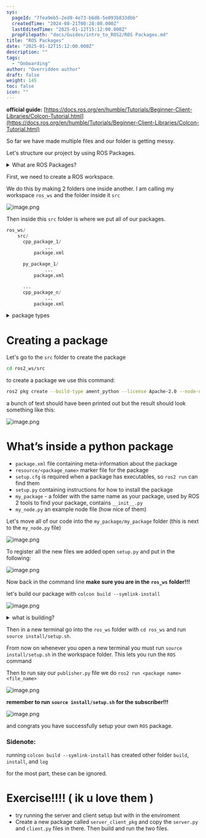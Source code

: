 ```yaml
---
sys:
  pageId: "7fea9eb5-2ed9-4e73-b6d6-5e093b833dbb"
  createdTime: "2024-08-21T00:28:00.000Z"
  lastEditedTime: "2025-01-12T15:12:00.000Z"
  propFilepath: "docs/Guides/intro_to_ROS2/ROS Packages.md"
title: "ROS Packages"
date: "2025-01-12T15:12:00.000Z"
description: ""
tags:
  - "Onboarding"
author: "Overridden author"
draft: false
weight: 145
toc: false
icon: ""
---
```


**official guide:** [https://docs.ros.org/en/humble/Tutorials/Beginner-Client-Libraries/Colcon-Tutorial.html](https://docs.ros.org/en/humble/Tutorials/Beginner-Client-Libraries/Colcon-Tutorial.html)

So far we have made multiple files and our folder is getting messy.

Let's structure our project by using ROS Packages.

<details>

<summary>What are ROS Packages?</summary>

ROS Packages are, as the name implies, packages of code that are highly sharable between ROS developers.

They consist of a folder, `package.xml` file, and source code

```python
      cpp_package_1/
		      ... imagine much code files here ..
          package.xml
```

</details>

First, we need to create a ROS workspace.

We do this by making 2 folders one inside another. I am calling my workspace `ros_ws` and the folder inside it `src`

![image.png](https://prod-files-secure.s3.us-west-2.amazonaws.com/d518164a-d88e-44d1-a4ee-3adb3bd8bce0/70706947-fd18-4537-a67b-e12946812d31/image.png?X-Amz-Algorithm=AWS4-HMAC-SHA256&X-Amz-Content-Sha256=UNSIGNED-PAYLOAD&X-Amz-Credential=ASIAZI2LB466YJHRB4VI%2F20250418%2Fus-west-2%2Fs3%2Faws4_request&X-Amz-Date=20250418T110721Z&X-Amz-Expires=3600&X-Amz-Security-Token=IQoJb3JpZ2luX2VjEOn%2F%2F%2F%2F%2F%2F%2F%2F%2F%2FwEaCXVzLXdlc3QtMiJIMEYCIQCoHrr0Yv7UFL%2B3QM50EwP3UBvP3Sh4%2FM6UNoRwUKY5OQIhAKqKFaoaGlnmuPBQMAc87DdIETgL5lZhl%2FTmYVTNZTBwKv8DCHIQABoMNjM3NDIzMTgzODA1IgwbOpLT8cpr78Glk%2F0q3AN2SBT6v4as98lIDBZfTEH6MP3Ff%2F%2Fbul6FFIBF8SZQSnuLgiQmxEnBsvHTO8zc4gfuwiKvuaWbI9ksp8LcrTGTx%2BGAkaP%2FPEk2XK7WSnrHBTM%2Fpwc%2F%2BDwIh46aObPYHLXIcjoDzRJhZB%2F%2Bl2wMP6UxcbAr4UU%2BNqo9f4HsejWXvqNyCHjjxHQPv2dyIQ1qzSkYe0Ly2FaM%2FKgDXEA4nrphFpTTiy59Z8pejTwx5XsprkRk5zcin8QfeDkyM5u%2FCNtYIP2EbtoBJ3ZGjv%2FHGPlMC%2Brl79Az3%2B1F3%2FdA1WnlH1h4L4Ajafwvef4WmDNfwDCaKnAz8vPmdfYEk4H9Pl2keg0ZjIItlRjd1OPyoyO9gLPEiFgyZrWfDoYMDEbhaTosS1h%2BpokzEGIAJGWKAUnGpqQasrpu%2FI1%2BUkRVfzNN3FomTqU2J0%2F5%2BlYP5%2BLj2l0pORZUZm0oY6f7j3dM7Vt25YeG0zSEVi02f5A4CSyKPhVJ4zvbPyCn8v%2FXLQleR2YWuJF4nB6lXCvGb5ZTfIiml53%2B13dsh6Qbh%2B0opzOv8vkKDsBzfKVsKW4DId1WOjJjFretjwh%2BJECV1hquYMTL28o3uCgLXsLKFp8x7vOTq12l%2FUqd6j%2Fm4L1LHTChrYjABjqkAeUy8Gcfn6rnZBACLn%2FkjlwzLrQFuAEKXfZde1ESCbNIiNvYFyIhB744PkG5sZlbVLmvu%2F1mlZ2Pa%2FciTdhPprhpPZH3LUqtmxUnMGrXkoEfKaw5EM8Yj2SO1qLMG48Eju5%2FrSOE11b35ZDJ1nQCn27Ec3myRzzmMURrObdPFpwzxj7mAIkizlPrx2rEp5eEoI%2BDg1IYc7p7kuG89l1lviOHRnoQ&X-Amz-Signature=6c23c44526454094d568c3732299b13bd6f747464b07c8c985aa5cd215beaeac&X-Amz-SignedHeaders=host&x-id=GetObject)

Then inside this `src` folder is where we put all of our packages.

```python
ros_ws/
    src/
      cpp_package_1/
		      ...
          package.xml

      py_package_1/
		      ...
          package.xml

      ...
      cpp_package_n/
		      ...
          package.xml

```

<details>

<summary>package types</summary>

packages can be either `C++` or python.

the intern file structure is different for each but for this guide we will stick to creating python packages

</details>

# Creating a package

Let's go to the `src` folder to create the package

```bash
cd ros2_ws/src
```

to create a package we use this command:

```bash
ros2 pkg create --build-type ament_python --license Apache-2.0 --node-name my_node my_package
```

a bunch of text should have been printed out but the result should look something like this:

![image.png](https://prod-files-secure.s3.us-west-2.amazonaws.com/d518164a-d88e-44d1-a4ee-3adb3bd8bce0/e6cf1e3f-8512-4a3e-b131-079f800bf3e8/image.png?X-Amz-Algorithm=AWS4-HMAC-SHA256&X-Amz-Content-Sha256=UNSIGNED-PAYLOAD&X-Amz-Credential=ASIAZI2LB466YJHRB4VI%2F20250418%2Fus-west-2%2Fs3%2Faws4_request&X-Amz-Date=20250418T110721Z&X-Amz-Expires=3600&X-Amz-Security-Token=IQoJb3JpZ2luX2VjEOn%2F%2F%2F%2F%2F%2F%2F%2F%2F%2FwEaCXVzLXdlc3QtMiJIMEYCIQCoHrr0Yv7UFL%2B3QM50EwP3UBvP3Sh4%2FM6UNoRwUKY5OQIhAKqKFaoaGlnmuPBQMAc87DdIETgL5lZhl%2FTmYVTNZTBwKv8DCHIQABoMNjM3NDIzMTgzODA1IgwbOpLT8cpr78Glk%2F0q3AN2SBT6v4as98lIDBZfTEH6MP3Ff%2F%2Fbul6FFIBF8SZQSnuLgiQmxEnBsvHTO8zc4gfuwiKvuaWbI9ksp8LcrTGTx%2BGAkaP%2FPEk2XK7WSnrHBTM%2Fpwc%2F%2BDwIh46aObPYHLXIcjoDzRJhZB%2F%2Bl2wMP6UxcbAr4UU%2BNqo9f4HsejWXvqNyCHjjxHQPv2dyIQ1qzSkYe0Ly2FaM%2FKgDXEA4nrphFpTTiy59Z8pejTwx5XsprkRk5zcin8QfeDkyM5u%2FCNtYIP2EbtoBJ3ZGjv%2FHGPlMC%2Brl79Az3%2B1F3%2FdA1WnlH1h4L4Ajafwvef4WmDNfwDCaKnAz8vPmdfYEk4H9Pl2keg0ZjIItlRjd1OPyoyO9gLPEiFgyZrWfDoYMDEbhaTosS1h%2BpokzEGIAJGWKAUnGpqQasrpu%2FI1%2BUkRVfzNN3FomTqU2J0%2F5%2BlYP5%2BLj2l0pORZUZm0oY6f7j3dM7Vt25YeG0zSEVi02f5A4CSyKPhVJ4zvbPyCn8v%2FXLQleR2YWuJF4nB6lXCvGb5ZTfIiml53%2B13dsh6Qbh%2B0opzOv8vkKDsBzfKVsKW4DId1WOjJjFretjwh%2BJECV1hquYMTL28o3uCgLXsLKFp8x7vOTq12l%2FUqd6j%2Fm4L1LHTChrYjABjqkAeUy8Gcfn6rnZBACLn%2FkjlwzLrQFuAEKXfZde1ESCbNIiNvYFyIhB744PkG5sZlbVLmvu%2F1mlZ2Pa%2FciTdhPprhpPZH3LUqtmxUnMGrXkoEfKaw5EM8Yj2SO1qLMG48Eju5%2FrSOE11b35ZDJ1nQCn27Ec3myRzzmMURrObdPFpwzxj7mAIkizlPrx2rEp5eEoI%2BDg1IYc7p7kuG89l1lviOHRnoQ&X-Amz-Signature=2fc11cad989be32930ddc5c69ab9462bd1a4e62a83f6f5f042686a5587a979a1&X-Amz-SignedHeaders=host&x-id=GetObject)

# What’s inside a python package

- `package.xml` file containing meta-information about the package
- `resource/<package_name>` marker file for the package
- `setup.cfg` is required when a package has executables, so `ros2 run` can find them
- `setup.py` containing instructions for how to install the package
- `my_package` - a folder with the same name as your package, used by ROS 2 tools to find your package, contains `__init__.py`
- `my_node.py` an example node file (how nice of them)

Let's move all of our code into the `my_package/my_package` folder (this is next to the `my_node.py` file)

![image.png](https://prod-files-secure.s3.us-west-2.amazonaws.com/d518164a-d88e-44d1-a4ee-3adb3bd8bce0/9ce58f11-0da9-4d3e-b86d-506a9685d378/image.png?X-Amz-Algorithm=AWS4-HMAC-SHA256&X-Amz-Content-Sha256=UNSIGNED-PAYLOAD&X-Amz-Credential=ASIAZI2LB466YJHRB4VI%2F20250418%2Fus-west-2%2Fs3%2Faws4_request&X-Amz-Date=20250418T110721Z&X-Amz-Expires=3600&X-Amz-Security-Token=IQoJb3JpZ2luX2VjEOn%2F%2F%2F%2F%2F%2F%2F%2F%2F%2FwEaCXVzLXdlc3QtMiJIMEYCIQCoHrr0Yv7UFL%2B3QM50EwP3UBvP3Sh4%2FM6UNoRwUKY5OQIhAKqKFaoaGlnmuPBQMAc87DdIETgL5lZhl%2FTmYVTNZTBwKv8DCHIQABoMNjM3NDIzMTgzODA1IgwbOpLT8cpr78Glk%2F0q3AN2SBT6v4as98lIDBZfTEH6MP3Ff%2F%2Fbul6FFIBF8SZQSnuLgiQmxEnBsvHTO8zc4gfuwiKvuaWbI9ksp8LcrTGTx%2BGAkaP%2FPEk2XK7WSnrHBTM%2Fpwc%2F%2BDwIh46aObPYHLXIcjoDzRJhZB%2F%2Bl2wMP6UxcbAr4UU%2BNqo9f4HsejWXvqNyCHjjxHQPv2dyIQ1qzSkYe0Ly2FaM%2FKgDXEA4nrphFpTTiy59Z8pejTwx5XsprkRk5zcin8QfeDkyM5u%2FCNtYIP2EbtoBJ3ZGjv%2FHGPlMC%2Brl79Az3%2B1F3%2FdA1WnlH1h4L4Ajafwvef4WmDNfwDCaKnAz8vPmdfYEk4H9Pl2keg0ZjIItlRjd1OPyoyO9gLPEiFgyZrWfDoYMDEbhaTosS1h%2BpokzEGIAJGWKAUnGpqQasrpu%2FI1%2BUkRVfzNN3FomTqU2J0%2F5%2BlYP5%2BLj2l0pORZUZm0oY6f7j3dM7Vt25YeG0zSEVi02f5A4CSyKPhVJ4zvbPyCn8v%2FXLQleR2YWuJF4nB6lXCvGb5ZTfIiml53%2B13dsh6Qbh%2B0opzOv8vkKDsBzfKVsKW4DId1WOjJjFretjwh%2BJECV1hquYMTL28o3uCgLXsLKFp8x7vOTq12l%2FUqd6j%2Fm4L1LHTChrYjABjqkAeUy8Gcfn6rnZBACLn%2FkjlwzLrQFuAEKXfZde1ESCbNIiNvYFyIhB744PkG5sZlbVLmvu%2F1mlZ2Pa%2FciTdhPprhpPZH3LUqtmxUnMGrXkoEfKaw5EM8Yj2SO1qLMG48Eju5%2FrSOE11b35ZDJ1nQCn27Ec3myRzzmMURrObdPFpwzxj7mAIkizlPrx2rEp5eEoI%2BDg1IYc7p7kuG89l1lviOHRnoQ&X-Amz-Signature=c6f3f380547f95ce4a2b7a2bd0d5d9353b73d3911cc420700b26b642a1684196&X-Amz-SignedHeaders=host&x-id=GetObject)

To register all the new files we added open `setup.py` and put in the following:

![image.png](https://prod-files-secure.s3.us-west-2.amazonaws.com/d518164a-d88e-44d1-a4ee-3adb3bd8bce0/1cd7c262-4cae-4496-9d75-c178537d24a2/image.png?X-Amz-Algorithm=AWS4-HMAC-SHA256&X-Amz-Content-Sha256=UNSIGNED-PAYLOAD&X-Amz-Credential=ASIAZI2LB466YJHRB4VI%2F20250418%2Fus-west-2%2Fs3%2Faws4_request&X-Amz-Date=20250418T110721Z&X-Amz-Expires=3600&X-Amz-Security-Token=IQoJb3JpZ2luX2VjEOn%2F%2F%2F%2F%2F%2F%2F%2F%2F%2FwEaCXVzLXdlc3QtMiJIMEYCIQCoHrr0Yv7UFL%2B3QM50EwP3UBvP3Sh4%2FM6UNoRwUKY5OQIhAKqKFaoaGlnmuPBQMAc87DdIETgL5lZhl%2FTmYVTNZTBwKv8DCHIQABoMNjM3NDIzMTgzODA1IgwbOpLT8cpr78Glk%2F0q3AN2SBT6v4as98lIDBZfTEH6MP3Ff%2F%2Fbul6FFIBF8SZQSnuLgiQmxEnBsvHTO8zc4gfuwiKvuaWbI9ksp8LcrTGTx%2BGAkaP%2FPEk2XK7WSnrHBTM%2Fpwc%2F%2BDwIh46aObPYHLXIcjoDzRJhZB%2F%2Bl2wMP6UxcbAr4UU%2BNqo9f4HsejWXvqNyCHjjxHQPv2dyIQ1qzSkYe0Ly2FaM%2FKgDXEA4nrphFpTTiy59Z8pejTwx5XsprkRk5zcin8QfeDkyM5u%2FCNtYIP2EbtoBJ3ZGjv%2FHGPlMC%2Brl79Az3%2B1F3%2FdA1WnlH1h4L4Ajafwvef4WmDNfwDCaKnAz8vPmdfYEk4H9Pl2keg0ZjIItlRjd1OPyoyO9gLPEiFgyZrWfDoYMDEbhaTosS1h%2BpokzEGIAJGWKAUnGpqQasrpu%2FI1%2BUkRVfzNN3FomTqU2J0%2F5%2BlYP5%2BLj2l0pORZUZm0oY6f7j3dM7Vt25YeG0zSEVi02f5A4CSyKPhVJ4zvbPyCn8v%2FXLQleR2YWuJF4nB6lXCvGb5ZTfIiml53%2B13dsh6Qbh%2B0opzOv8vkKDsBzfKVsKW4DId1WOjJjFretjwh%2BJECV1hquYMTL28o3uCgLXsLKFp8x7vOTq12l%2FUqd6j%2Fm4L1LHTChrYjABjqkAeUy8Gcfn6rnZBACLn%2FkjlwzLrQFuAEKXfZde1ESCbNIiNvYFyIhB744PkG5sZlbVLmvu%2F1mlZ2Pa%2FciTdhPprhpPZH3LUqtmxUnMGrXkoEfKaw5EM8Yj2SO1qLMG48Eju5%2FrSOE11b35ZDJ1nQCn27Ec3myRzzmMURrObdPFpwzxj7mAIkizlPrx2rEp5eEoI%2BDg1IYc7p7kuG89l1lviOHRnoQ&X-Amz-Signature=18eb3702eb69bf1d7503fae8c5bb1274a9603cf09602f38c1b3003441ccdf862&X-Amz-SignedHeaders=host&x-id=GetObject)

Now back in the command line **make sure you are in the** **`ros_ws`** **folder!!!**

let's build our package with `colcon build --symlink-install`

![image.png](https://prod-files-secure.s3.us-west-2.amazonaws.com/d518164a-d88e-44d1-a4ee-3adb3bd8bce0/2f2a0d27-b173-48fd-b189-5f5c0ce65619/image.png?X-Amz-Algorithm=AWS4-HMAC-SHA256&X-Amz-Content-Sha256=UNSIGNED-PAYLOAD&X-Amz-Credential=ASIAZI2LB466YJHRB4VI%2F20250418%2Fus-west-2%2Fs3%2Faws4_request&X-Amz-Date=20250418T110721Z&X-Amz-Expires=3600&X-Amz-Security-Token=IQoJb3JpZ2luX2VjEOn%2F%2F%2F%2F%2F%2F%2F%2F%2F%2FwEaCXVzLXdlc3QtMiJIMEYCIQCoHrr0Yv7UFL%2B3QM50EwP3UBvP3Sh4%2FM6UNoRwUKY5OQIhAKqKFaoaGlnmuPBQMAc87DdIETgL5lZhl%2FTmYVTNZTBwKv8DCHIQABoMNjM3NDIzMTgzODA1IgwbOpLT8cpr78Glk%2F0q3AN2SBT6v4as98lIDBZfTEH6MP3Ff%2F%2Fbul6FFIBF8SZQSnuLgiQmxEnBsvHTO8zc4gfuwiKvuaWbI9ksp8LcrTGTx%2BGAkaP%2FPEk2XK7WSnrHBTM%2Fpwc%2F%2BDwIh46aObPYHLXIcjoDzRJhZB%2F%2Bl2wMP6UxcbAr4UU%2BNqo9f4HsejWXvqNyCHjjxHQPv2dyIQ1qzSkYe0Ly2FaM%2FKgDXEA4nrphFpTTiy59Z8pejTwx5XsprkRk5zcin8QfeDkyM5u%2FCNtYIP2EbtoBJ3ZGjv%2FHGPlMC%2Brl79Az3%2B1F3%2FdA1WnlH1h4L4Ajafwvef4WmDNfwDCaKnAz8vPmdfYEk4H9Pl2keg0ZjIItlRjd1OPyoyO9gLPEiFgyZrWfDoYMDEbhaTosS1h%2BpokzEGIAJGWKAUnGpqQasrpu%2FI1%2BUkRVfzNN3FomTqU2J0%2F5%2BlYP5%2BLj2l0pORZUZm0oY6f7j3dM7Vt25YeG0zSEVi02f5A4CSyKPhVJ4zvbPyCn8v%2FXLQleR2YWuJF4nB6lXCvGb5ZTfIiml53%2B13dsh6Qbh%2B0opzOv8vkKDsBzfKVsKW4DId1WOjJjFretjwh%2BJECV1hquYMTL28o3uCgLXsLKFp8x7vOTq12l%2FUqd6j%2Fm4L1LHTChrYjABjqkAeUy8Gcfn6rnZBACLn%2FkjlwzLrQFuAEKXfZde1ESCbNIiNvYFyIhB744PkG5sZlbVLmvu%2F1mlZ2Pa%2FciTdhPprhpPZH3LUqtmxUnMGrXkoEfKaw5EM8Yj2SO1qLMG48Eju5%2FrSOE11b35ZDJ1nQCn27Ec3myRzzmMURrObdPFpwzxj7mAIkizlPrx2rEp5eEoI%2BDg1IYc7p7kuG89l1lviOHRnoQ&X-Amz-Signature=1ac785c138db6878658f434b4a7125e1675c16e544b128addca5db5bac169f1e&X-Amz-SignedHeaders=host&x-id=GetObject)

<details>

<summary>what is building?</summary>

if you are a CS major at Rose-Hulman you will learn the answer to this in CSSE132

but TLDR; is it combines all the code files into one program that can be run easily 

</details>

Then in a new terminal go into the `ros_ws` folder with `cd ros_ws` and run `source install/setup.sh`. 

From now on whenever you open a new terminal you must run `source install/setup.sh` in the workspace folder. This lets you run the `ROS` command

Then to run say our `publisher.py` file we do `ros2 run <package name> <file_name>`

![image.png](https://prod-files-secure.s3.us-west-2.amazonaws.com/d518164a-d88e-44d1-a4ee-3adb3bd8bce0/4f4b1219-3a44-4632-aa0a-ce3471699f59/image.png?X-Amz-Algorithm=AWS4-HMAC-SHA256&X-Amz-Content-Sha256=UNSIGNED-PAYLOAD&X-Amz-Credential=ASIAZI2LB466YJHRB4VI%2F20250418%2Fus-west-2%2Fs3%2Faws4_request&X-Amz-Date=20250418T110721Z&X-Amz-Expires=3600&X-Amz-Security-Token=IQoJb3JpZ2luX2VjEOn%2F%2F%2F%2F%2F%2F%2F%2F%2F%2FwEaCXVzLXdlc3QtMiJIMEYCIQCoHrr0Yv7UFL%2B3QM50EwP3UBvP3Sh4%2FM6UNoRwUKY5OQIhAKqKFaoaGlnmuPBQMAc87DdIETgL5lZhl%2FTmYVTNZTBwKv8DCHIQABoMNjM3NDIzMTgzODA1IgwbOpLT8cpr78Glk%2F0q3AN2SBT6v4as98lIDBZfTEH6MP3Ff%2F%2Fbul6FFIBF8SZQSnuLgiQmxEnBsvHTO8zc4gfuwiKvuaWbI9ksp8LcrTGTx%2BGAkaP%2FPEk2XK7WSnrHBTM%2Fpwc%2F%2BDwIh46aObPYHLXIcjoDzRJhZB%2F%2Bl2wMP6UxcbAr4UU%2BNqo9f4HsejWXvqNyCHjjxHQPv2dyIQ1qzSkYe0Ly2FaM%2FKgDXEA4nrphFpTTiy59Z8pejTwx5XsprkRk5zcin8QfeDkyM5u%2FCNtYIP2EbtoBJ3ZGjv%2FHGPlMC%2Brl79Az3%2B1F3%2FdA1WnlH1h4L4Ajafwvef4WmDNfwDCaKnAz8vPmdfYEk4H9Pl2keg0ZjIItlRjd1OPyoyO9gLPEiFgyZrWfDoYMDEbhaTosS1h%2BpokzEGIAJGWKAUnGpqQasrpu%2FI1%2BUkRVfzNN3FomTqU2J0%2F5%2BlYP5%2BLj2l0pORZUZm0oY6f7j3dM7Vt25YeG0zSEVi02f5A4CSyKPhVJ4zvbPyCn8v%2FXLQleR2YWuJF4nB6lXCvGb5ZTfIiml53%2B13dsh6Qbh%2B0opzOv8vkKDsBzfKVsKW4DId1WOjJjFretjwh%2BJECV1hquYMTL28o3uCgLXsLKFp8x7vOTq12l%2FUqd6j%2Fm4L1LHTChrYjABjqkAeUy8Gcfn6rnZBACLn%2FkjlwzLrQFuAEKXfZde1ESCbNIiNvYFyIhB744PkG5sZlbVLmvu%2F1mlZ2Pa%2FciTdhPprhpPZH3LUqtmxUnMGrXkoEfKaw5EM8Yj2SO1qLMG48Eju5%2FrSOE11b35ZDJ1nQCn27Ec3myRzzmMURrObdPFpwzxj7mAIkizlPrx2rEp5eEoI%2BDg1IYc7p7kuG89l1lviOHRnoQ&X-Amz-Signature=a84754c2b15ec0d2d91b21ecfe0c7e0e0d9f6267aa4525fd618e74bd1840632f&X-Amz-SignedHeaders=host&x-id=GetObject)

**remember to run** **`source install/setup.sh`** **for the subscriber!!!**

![image.png](https://prod-files-secure.s3.us-west-2.amazonaws.com/d518164a-d88e-44d1-a4ee-3adb3bd8bce0/02121119-dad4-49ec-8356-c956108b4243/image.png?X-Amz-Algorithm=AWS4-HMAC-SHA256&X-Amz-Content-Sha256=UNSIGNED-PAYLOAD&X-Amz-Credential=ASIAZI2LB466YJHRB4VI%2F20250418%2Fus-west-2%2Fs3%2Faws4_request&X-Amz-Date=20250418T110721Z&X-Amz-Expires=3600&X-Amz-Security-Token=IQoJb3JpZ2luX2VjEOn%2F%2F%2F%2F%2F%2F%2F%2F%2F%2FwEaCXVzLXdlc3QtMiJIMEYCIQCoHrr0Yv7UFL%2B3QM50EwP3UBvP3Sh4%2FM6UNoRwUKY5OQIhAKqKFaoaGlnmuPBQMAc87DdIETgL5lZhl%2FTmYVTNZTBwKv8DCHIQABoMNjM3NDIzMTgzODA1IgwbOpLT8cpr78Glk%2F0q3AN2SBT6v4as98lIDBZfTEH6MP3Ff%2F%2Fbul6FFIBF8SZQSnuLgiQmxEnBsvHTO8zc4gfuwiKvuaWbI9ksp8LcrTGTx%2BGAkaP%2FPEk2XK7WSnrHBTM%2Fpwc%2F%2BDwIh46aObPYHLXIcjoDzRJhZB%2F%2Bl2wMP6UxcbAr4UU%2BNqo9f4HsejWXvqNyCHjjxHQPv2dyIQ1qzSkYe0Ly2FaM%2FKgDXEA4nrphFpTTiy59Z8pejTwx5XsprkRk5zcin8QfeDkyM5u%2FCNtYIP2EbtoBJ3ZGjv%2FHGPlMC%2Brl79Az3%2B1F3%2FdA1WnlH1h4L4Ajafwvef4WmDNfwDCaKnAz8vPmdfYEk4H9Pl2keg0ZjIItlRjd1OPyoyO9gLPEiFgyZrWfDoYMDEbhaTosS1h%2BpokzEGIAJGWKAUnGpqQasrpu%2FI1%2BUkRVfzNN3FomTqU2J0%2F5%2BlYP5%2BLj2l0pORZUZm0oY6f7j3dM7Vt25YeG0zSEVi02f5A4CSyKPhVJ4zvbPyCn8v%2FXLQleR2YWuJF4nB6lXCvGb5ZTfIiml53%2B13dsh6Qbh%2B0opzOv8vkKDsBzfKVsKW4DId1WOjJjFretjwh%2BJECV1hquYMTL28o3uCgLXsLKFp8x7vOTq12l%2FUqd6j%2Fm4L1LHTChrYjABjqkAeUy8Gcfn6rnZBACLn%2FkjlwzLrQFuAEKXfZde1ESCbNIiNvYFyIhB744PkG5sZlbVLmvu%2F1mlZ2Pa%2FciTdhPprhpPZH3LUqtmxUnMGrXkoEfKaw5EM8Yj2SO1qLMG48Eju5%2FrSOE11b35ZDJ1nQCn27Ec3myRzzmMURrObdPFpwzxj7mAIkizlPrx2rEp5eEoI%2BDg1IYc7p7kuG89l1lviOHRnoQ&X-Amz-Signature=0a4519e5cfc6ae77faf94723cd3b946a1e5a97801ba6e01a7f959d6e4ac2ba9d&X-Amz-SignedHeaders=host&x-id=GetObject)

and congrats you have successfully setup your own `ROS` package.

### Sidenote:

running `colcon build --symlink-install` has created other folder `build`, `install`, and `log`

for the most part, these can be ignored.

# Exercise!!!! ( ik u love them )

- try running the server and client setup but with in the enviroment
- Create a new package called `server_client_pkg` and copy the `server.py` and `client.py` files in there. Then build and run the two files.
